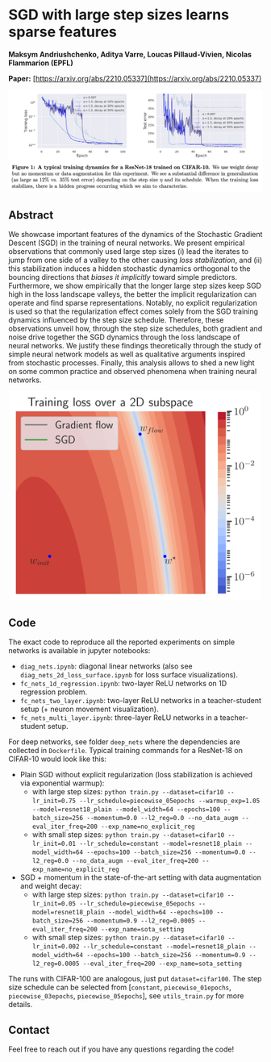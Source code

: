# SGD with large step sizes learns sparse features

**Maksym Andriushchenko, Aditya Varre, Loucas Pillaud-Vivien, Nicolas Flammarion (EPFL)**

**Paper:** [https://arxiv.org/abs/2210.05337](https://arxiv.org/abs/2210.05337)


<p align="center"><img src="images/fig1.png" width="900" /></p>

## Abstract
We showcase important features of the dynamics of the Stochastic Gradient Descent (SGD) in the training of neural networks. We present empirical observations that commonly used large step sizes (i) lead the iterates to jump from one side of a valley to the other causing *loss stabilization*, and (ii) this stabilization induces a hidden stochastic dynamics orthogonal to the bouncing directions that *biases it implicitly* toward simple predictors. Furthermore, we show empirically that the longer large step sizes keep SGD high in the loss landscape valleys, the better the implicit regularization can operate and find sparse representations. Notably, no explicit regularization is used so that the regularization effect comes solely from the SGD training dynamics influenced by the step size schedule. Therefore, these observations unveil how, through the step size schedules, both gradient and noise drive together the SGD dynamics through the loss landscape of neural networks. We justify these findings theoretically through the study of simple neural network models as well as qualitative arguments inspired from stochastic processes. Finally, this analysis allows to shed a new light on some common practice and observed phenomena when training neural networks.

<p align="center"><img src="images/twitter.gif" width="500" /></p>
<!-- <p align="center"><video src="images/twitter.mp4" controls="controls" style="max-width: 500px;"></video></p> -->
<!-- <p align="center"><video width="400px" src="https://user-images.githubusercontent.com/14852704/195183184-dca5111c-2093-429e-816f-ce25b4c3e2a0.mp4" controls="controls" loop="true" autoplay="autoplay" controls muted></video></p> -->



## Code
The exact code to reproduce all the reported experiments on simple networks is available in jupyter notebooks:
- `diag_nets.ipynb`: diagonal linear networks (also see `diag_nets_2d_loss_surface.ipynb` for loss surface visualizations).
- `fc_nets_1d_regression.ipynb`: two-layer ReLU networks on 1D regression problem.
- `fc_nets_two_layer.ipynb`: two-layer ReLU networks in a teacher-student setup (+ neuron movement visualization).
- `fc_nets_multi_layer.ipynb`: three-layer ReLU networks in a teacher-student setup.

For deep networks, see folder `deep_nets` where the dependencies are collected in `Dockerfile`. Typical training commands for a ResNet-18 on CIFAR-10 would look like this:
- Plain SGD without explicit regularization (loss stabilization is achieved via exponential warmup): 
    - with large step sizes: `python train.py --dataset=cifar10 --lr_init=0.75 --lr_schedule=piecewise_05epochs --warmup_exp=1.05 --model=resnet18_plain --model_width=64 --epochs=100 --batch_size=256 --momentum=0.0 --l2_reg=0.0 --no_data_augm --eval_iter_freq=200 --exp_name=no_explicit_reg`
    - with small step sizes: `python train.py --dataset=cifar10 --lr_init=0.01 --lr_schedule=constant --model=resnet18_plain --model_width=64 --epochs=100 --batch_size=256 --momentum=0.0 --l2_reg=0.0 --no_data_augm --eval_iter_freq=200 --exp_name=no_explicit_reg`
- SGD + momentum in the state-of-the-art setting with data augmentation and weight decay: 
    - with large step sizes: `python train.py --dataset=cifar10 --lr_init=0.05 --lr_schedule=piecewise_05epochs --model=resnet18_plain --model_width=64 --epochs=100 --batch_size=256 --momentum=0.9 --l2_reg=0.0005 --eval_iter_freq=200 --exp_name=sota_setting`
    - with small step sizes: `python train.py --dataset=cifar10 --lr_init=0.002 --lr_schedule=constant --model=resnet18_plain --model_width=64 --epochs=100 --batch_size=256 --momentum=0.9 --l2_reg=0.0005 --eval_iter_freq=200 --exp_name=sota_setting`

The runs with CIFAR-100 are analogous, just put `dataset=cifar100`. The step size schedule can be selected from [`constant`, `piecewise_01epochs`, `piecewise_03epochs`, `piecewise_05epochs`], see `utils_train.py` for more details.


## Contact
Feel free to reach out if you have any questions regarding the code!

